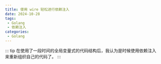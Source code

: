 ```yaml
---
title: 使用 wire 轻松进行依赖注入
date: 2024-10-28
tags: 
 - Golang
 - 依赖注入
categories: 
 - Golang
---
```


::: tip
在使用了一段时间的全局变量式的代码结构后，我认为是时候使用依赖注入来重新组织自己的代码了。
:::